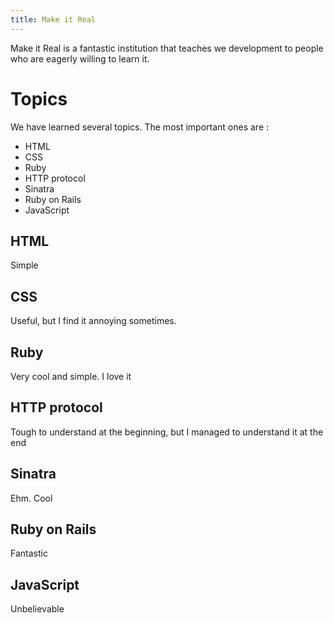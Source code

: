 ```yaml
---
title: Make it Real
---
```


Make it Real is a fantastic institution that teaches we development to people who are eagerly willing to learn it.

# Topics

We have learned several topics. The most important ones are :

  - HTML
  - CSS
  - Ruby
  - HTTP protocol
  - Sinatra
  - Ruby on Rails
  - JavaScript

## HTML

Simple

## CSS

Useful, but I find it annoying sometimes.

## Ruby  

Very cool and simple. I love it

## HTTP protocol

Tough to understand at the beginning, but I managed to understand it at the end

## Sinatra

Ehm. Cool

## Ruby on Rails

Fantastic

## JavaScript

Unbelievable 
